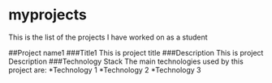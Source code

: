 # myprojects
This is the list of the projects I have worked on as a student

##Project name1
###Title1
This is project title
###Description
This is project Description
###Technology Stack
The main technologies used by this project are:
  *Technology 1
  *Technology 2
  *Technology 3
  
  
